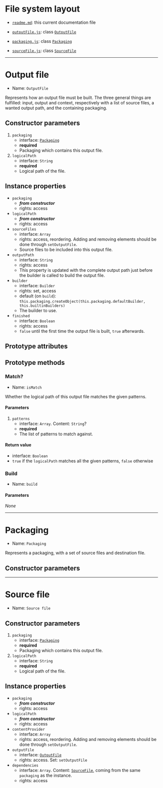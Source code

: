# File system layout

* [`readme.md`](./readme.md): this current documentation file

* [`outputFile.js`](./outputFile.js): class [`OutputFile`](#output-file)
* [`packaging.js`](./packaging.js): class [`Packaging`](#packaging)
* [`sourceFile.js`](./sourceFile.js): class [`SourceFile`](#source-file)




----





# Output file

* Name: `OutputFile`

Represents how an output file must be built. The three general things are fulfilled: input, output and context, respectively with a list of source files, a wanted output path, and the containing packaging.



## Constructor parameters

1. `packaging`
	* interface: [`Packaging`](#packaging)
	* __required__
	* Packaging which contains this output file.
1. `logicalPath`
	* interface: `String`
	* __required__
	* Logical path of the file.



## Instance properties

* `packaging`
	* ___from constructor___
	* rights: access
* `logicalPath`
	* ___from constructor___
	* rights: access
* `sourceFiles`
	* interface: `Array`
	* rights: access, reordering. Adding and removing elements should be done through `setOutputFile`.
	* Source files to be included into this output file.
* `outputPath`
	* interface: `String`
	* rights: access
	* This property is updated with the complete output path just before the builder is called to build the output file.
* `builder`
	* interface: `Builder`
	* rights: set, access
	* default (on `build`): `this.packaging.createObject(this.packaging.defaultBuilder, this.builtinBuilders)`
	* The builder to use.
* `finished`
	* interface: `Boolean`
	* rights: access
	* `false` until the first time the output file is built, `true` afterwards.



## Prototype attributes



## Prototype methods



### Match?

* Name: `isMatch`

Whether the logical path of this output file matches the given patterns.

#### Parameters

1. `patterns`
	* interface: `Array`. Content: `String`?
	* __required__
	* The list of patterns to match against.

#### Return value

* interface: `Boolean`
* `true` if the `logicalPath` matches all the given patterns, `false` otherwise



### Build

* Name: `build`

#### Parameters

_None_





----





# Packaging

* Name: `Packaging`

Represents a packaging, with a set of source files and destination file.

## Constructor parameters





----





# Source file

* Name: `Source file`



## Constructor parameters

1. `packaging`
	* interface: [`Packaging`](#packaging)
	* __required__
	* Packaging which contains this output file.
1. `logicalPath`
	* interface: `String`
	* __required__
	* Logical path of the file.



## Instance properties

* `packaging`
	* ___from constructor___
	* rights: access
* `logicalPath`
	* ___from constructor___
	* rights: access
* `contentProvider`
	* interface: `Array`
	* rights: access, reordering. Adding and removing elements should be done through `setOutputFile`.
* `outputFile`
	* interface: [`OutputFile`](#output-file)
	* rights: access. Set: `setOutputFile`
* `dependencies`
	* interface: `Array`. Content: [`SourceFile`](#source-file), coming from the same `packaging` as the instance.
	* rights: access


